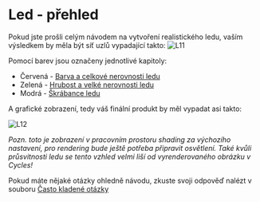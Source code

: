 # Led - přehled
Pokud jste prošli celým návodem na vytvoření realistického ledu, vaším výsledkem by měla být síť uzlů vypadající takto:
![L11](https://github.com/user-attachments/assets/a1254282-132d-4e06-828f-3767a605e1e1)

Pomocí barev jsou označeny jednotlivé kapitoly:
- Červená - [Barva a celkové nerovnosti ledu](https://github.com/Milimar16/Blender-realisticke-povrchy/blob/main/Barva%20a%20celkov%C3%A9%20nerovnosti%20ledu.md)
- Zelená - [Hrubost a velké nerovnosti ledu](https://github.com/Milimar16/Blender-realisticke-povrchy/blob/main/Hrubost%20a%20velk%C3%A9%20nerovnosti%20ledu.md)
- Modrá - [Škrábance ledu](https://github.com/Milimar16/Blender-realisticke-povrchy/blob/main/%C5%A0kr%C3%A1bance%20ledu.md)

A grafické zobrazení, tedy váš finální produkt by měl vypadat asi takto:

![L12](https://github.com/user-attachments/assets/9fc617bb-ec25-41b3-8db7-2467b31a1bfe)

_Pozn. toto je zobrazení v pracovním prostoru shading za výchozího nastavení, pro rendering bude ještě potřeba připravit osvětlení. Také kvůli průsvitnosti ledu se tento vzhled velmi liší od vyrenderovaného obrázku v Cycles!_


Pokud máte nějaké otázky ohledně návodu, zkuste svoji odpověď nalézt v souboru [Často kladené otázky]()
